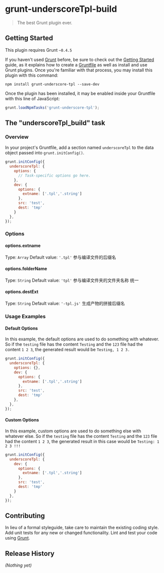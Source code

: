 # grunt-underscoreTpl-build

> The best Grunt plugin ever.

## Getting Started
This plugin requires Grunt `~0.4.5`

If you haven't used [Grunt](http://gruntjs.com/) before, be sure to check out the [Getting Started](http://gruntjs.com/getting-started) guide, as it explains how to create a [Gruntfile](http://gruntjs.com/sample-gruntfile) as well as install and use Grunt plugins. Once you're familiar with that process, you may install this plugin with this command:

```shell
npm install grunt-underscore-tpl --save-dev
```

Once the plugin has been installed, it may be enabled inside your Gruntfile with this line of JavaScript:

```js
grunt.loadNpmTasks('grunt-underscore-tpl');
```

## The "underscoreTpl_build" task

### Overview
In your project's Gruntfile, add a section named `underscoreTpl` to the data object passed into `grunt.initConfig()`.

```js
grunt.initConfig({
  underscoreTpl: {
    options: {
      // Task-specific options go here.
    },
    dev: {
      options: {
        extname: ['.tpl','.string']
      },
      src: 'test',
      dest: 'tmp'
    }
  },
});
```

### Options

#### options.extname
Type: `Array`
Default value: `'.tpl'`
参与编译文件的后缀名


#### options.folderName
Type: `String`
Default value: `'tpl'`
参与编译文件夹的文件夹名称 统一


#### options.destExt
Type: `String`
Default value: `'-tpl.js'`
生成产物的拼接后缀名


### Usage Examples

#### Default Options
In this example, the default options are used to do something with whatever. So if the `testing` file has the content `Testing` and the `123` file had the content `1 2 3`, the generated result would be `Testing, 1 2 3.`

```js
grunt.initConfig({
  underscoreTpl: {
    options: {},
    dev: {
      options: {
        extname: ['.tpl','.string']
      },
      src: 'test',
      dest: 'tmp'
    },
  },
});
```

#### Custom Options
In this example, custom options are used to do something else with whatever else. So if the `testing` file has the content `Testing` and the `123` file had the content `1 2 3`, the generated result in this case would be `Testing: 1 2 3 !!!`

```js
grunt.initConfig({
  underscoreTpl: {
    dev: {
      options: {
        extname: ['.tpl','.string']
      },
      src: 'test',
      dest: 'tmp'
    }
  },
});
```

## Contributing
In lieu of a formal styleguide, take care to maintain the existing coding style. Add unit tests for any new or changed functionality. Lint and test your code using [Grunt](http://gruntjs.com/).

## Release History
_(Nothing yet)_
